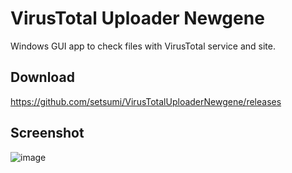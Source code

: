 # VirusTotal Uploader Newgene

Windows GUI app to check files with VirusTotal service and site.

## Download

https://github.com/setsumi/VirusTotalUploaderNewgene/releases

## Screenshot

![image](https://github.com/user-attachments/assets/82b1a1ac-7048-4210-9296-140f6ac49a3d)
